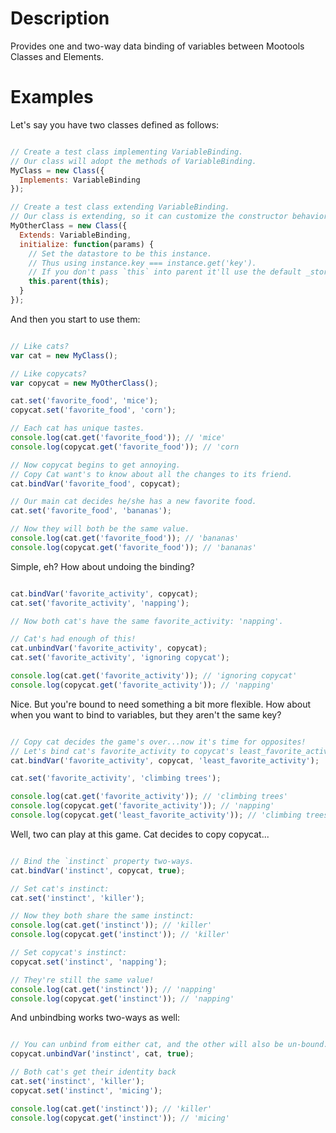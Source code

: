 Description
===========

Provides one and two-way data binding of variables between Mootools Classes and Elements.

Examples
========

Let's say you have two classes defined as follows:

``` javascript

// Create a test class implementing VariableBinding.
// Our class will adopt the methods of VariableBinding.
MyClass = new Class({
  Implements: VariableBinding
});

// Create a test class extending VariableBinding.
// Our class is extending, so it can customize the constructor behavior.
MyOtherClass = new Class({
  Extends: VariableBinding,
  initialize: function(params) {
	// Set the datastore to be this instance.
	// Thus using instance.key === instance.get('key').
	// If you don't pass `this` into parent it'll use the default _store.
	this.parent(this);
  }
});

```

And then you start to use them:

``` javascript

// Like cats?
var cat = new MyClass();

// Like copycats?
var copycat = new MyOtherClass();

cat.set('favorite_food', 'mice');
copycat.set('favorite_food', 'corn');

// Each cat has unique tastes.
console.log(cat.get('favorite_food')); // 'mice'
console.log(copycat.get('favorite_food')); // 'corn

// Now copycat begins to get annoying.
// Copy Cat want's to know about all the changes to its friend.
cat.bindVar('favorite_food', copycat);

// Our main cat decides he/she has a new favorite food.
cat.set('favorite_food', 'bananas');

// Now they will both be the same value.
console.log(cat.get('favorite_food')); // 'bananas'
console.log(copycat.get('favorite_food')); // 'bananas'

```

Simple, eh? How about undoing the binding?

``` javascript

cat.bindVar('favorite_activity', copycat);
cat.set('favorite_activity', 'napping');

// Now both cat's have the same favorite_activity: 'napping'.

// Cat's had enough of this!
cat.unbindVar('favorite_activity', copycat);
cat.set('favorite_activity', 'ignoring copycat');

console.log(cat.get('favorite_activity')); // 'ignoring copycat'
console.log(copycat.get('favorite_activity')); // 'napping'

```

Nice. But you're bound to need something a bit more flexible.
How about when you want to bind to variables, but they aren't the same key?

``` javascript

// Copy cat decides the game's over...now it's time for opposites!
// Let's bind cat's favorite_activity to copycat's least_favorite_activity.
cat.bindVar('favorite_activity', copycat, 'least_favorite_activity');

cat.set('favorite_activity', 'climbing trees');

console.log(cat.get('favorite_activity')); // 'climbing trees'
console.log(copycat.get('favorite_activity')); // 'napping'
console.log(copycat.get('least_favorite_activity')); // 'climbing trees'

```

Well, two can play at this game. Cat decides to copy copycat...

``` javascript

// Bind the `instinct` property two-ways.
cat.bindVar('instinct', copycat, true);

// Set cat's instinct:
cat.set('instinct', 'killer');

// Now they both share the same instinct:
console.log(cat.get('instinct')); // 'killer'
console.log(copycat.get('instinct')); // 'killer'

// Set copycat's instinct:
copycat.set('instinct', 'napping');

// They're still the same value!
console.log(cat.get('instinct')); // 'napping'
console.log(copycat.get('instinct')); // 'napping'

```

And unbindbing works two-ways as well:

``` javascript

// You can unbind from either cat, and the other will also be un-bound.
copycat.unbindVar('instinct', cat, true);

// Both cat's get their identity back
cat.set('instinct', 'killer');
copycat.set('instinct', 'micing');

console.log(cat.get('instinct')); // 'killer'
console.log(copycat.get('instinct')); // 'micing'

```
